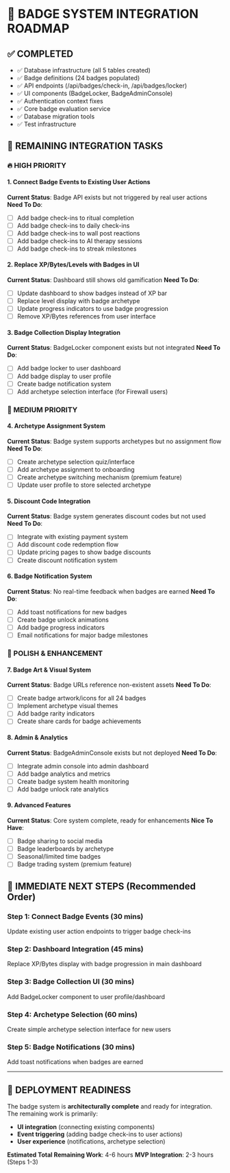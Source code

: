 # 🎯 BADGE SYSTEM INTEGRATION ROADMAP

## ✅ COMPLETED
- ✅ Database infrastructure (all 5 tables created)
- ✅ Badge definitions (24 badges populated)
- ✅ API endpoints (/api/badges/check-in, /api/badges/locker)
- ✅ UI components (BadgeLocker, BadgeAdminConsole)
- ✅ Authentication context fixes
- ✅ Core badge evaluation service
- ✅ Database migration tools
- ✅ Test infrastructure

## 🚧 REMAINING INTEGRATION TASKS

### 🔥 HIGH PRIORITY

#### 1. Connect Badge Events to Existing User Actions
**Current Status**: Badge API exists but not triggered by real user actions
**Need To Do**:
- [ ] Add badge check-ins to ritual completion
- [ ] Add badge check-ins to daily check-ins  
- [ ] Add badge check-ins to wall post reactions
- [ ] Add badge check-ins to AI therapy sessions
- [ ] Add badge check-ins to streak milestones

#### 2. Replace XP/Bytes/Levels with Badges in UI
**Current Status**: Dashboard still shows old gamification
**Need To Do**:
- [ ] Update dashboard to show badges instead of XP bar
- [ ] Replace level display with badge archetype
- [ ] Update progress indicators to use badge progression
- [ ] Remove XP/Bytes references from user interface

#### 3. Badge Collection Display Integration
**Current Status**: BadgeLocker component exists but not integrated
**Need To Do**:
- [ ] Add badge locker to user dashboard
- [ ] Add badge display to user profile
- [ ] Create badge notification system
- [ ] Add archetype selection interface (for Firewall users)

### 🔧 MEDIUM PRIORITY

#### 4. Archetype Assignment System
**Current Status**: Badge system supports archetypes but no assignment flow
**Need To Do**:
- [ ] Create archetype selection quiz/interface
- [ ] Add archetype assignment to onboarding
- [ ] Create archetype switching mechanism (premium feature)
- [ ] Update user profile to store selected archetype

#### 5. Discount Code Integration
**Current Status**: Badge system generates discount codes but not used
**Need To Do**:
- [ ] Integrate with existing payment system
- [ ] Add discount code redemption flow
- [ ] Update pricing pages to show badge discounts
- [ ] Create discount notification system

#### 6. Badge Notification System
**Current Status**: No real-time feedback when badges are earned
**Need To Do**:
- [ ] Add toast notifications for new badges
- [ ] Create badge unlock animations
- [ ] Add badge progress indicators
- [ ] Email notifications for major badge milestones

### 🎨 POLISH & ENHANCEMENT

#### 7. Badge Art & Visual System
**Current Status**: Badge URLs reference non-existent assets
**Need To Do**:
- [ ] Create badge artwork/icons for all 24 badges
- [ ] Implement archetype visual themes
- [ ] Add badge rarity indicators
- [ ] Create share cards for badge achievements

#### 8. Admin & Analytics
**Current Status**: BadgeAdminConsole exists but not deployed
**Need To Do**:
- [ ] Integrate admin console into admin dashboard
- [ ] Add badge analytics and metrics
- [ ] Create badge system health monitoring
- [ ] Add badge unlock rate analytics

#### 9. Advanced Features
**Current Status**: Core system complete, ready for enhancements
**Nice To Have**:
- [ ] Badge sharing to social media
- [ ] Badge leaderboards by archetype
- [ ] Seasonal/limited time badges
- [ ] Badge trading system (premium feature)

## 🎯 IMMEDIATE NEXT STEPS (Recommended Order)

### Step 1: Connect Badge Events (30 mins)
Update existing user action endpoints to trigger badge check-ins

### Step 2: Dashboard Integration (45 mins) 
Replace XP/Bytes display with badge progression in main dashboard

### Step 3: Badge Collection UI (30 mins)
Add BadgeLocker component to user profile/dashboard

### Step 4: Archetype Selection (60 mins)
Create simple archetype selection interface for new users

### Step 5: Badge Notifications (30 mins)
Add toast notifications when badges are earned

---

## 🚀 DEPLOYMENT READINESS

The badge system is **architecturally complete** and ready for integration. The remaining work is primarily:
- **UI integration** (connecting existing components)
- **Event triggering** (adding badge check-ins to user actions)
- **User experience** (notifications, archetype selection)

**Estimated Total Remaining Work**: 4-6 hours
**MVP Integration**: 2-3 hours (Steps 1-3)
